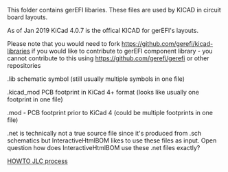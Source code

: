 This folder contains gerEFI libaries. These files are used by KICAD in circuit board layouts. 

As of Jan 2019 KiCad 4.0.7 is the offical KICAD for gerEFI's layouts. 

Please note that you would need to fork https://github.com/gerefi/kicad-libraries if
you would like to contribute to gerEFI component library - you cannot contribute to
this using https://github.com/gerefi/gerefi or other repositories


.lib schematic symbol (still usually multiple symbols in one file)

.kicad_mod PCB footprint in KiCad 4+ format (looks like usually one footprint in one file)

.mod - PCB footprint prior to KiCad 4 (could be multiple footprints in one file)

.net is technically not a true source file since it's produced from .sch schematics but
   InteractiveHtmlBOM likes to use these files as input. Open question how does InteractiveHtmlBOM use these .net files exactly? 
   
   
[HOWTO JLC process](Fabrication/jlc_process.md)   